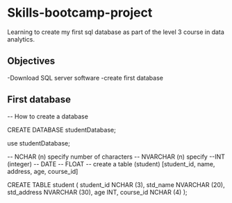 # Skills-bootcamp-project

Learning to create my first sql database as part of the level 3 course in data analytics.

## Objectives

-Download SQL server software
-create first database

## First database


-- How to create a database

CREATE DATABASE studentDatabase;

use studentDatabase;

-- NCHAR (n) specify number of characters
-- NVARCHAR (n) specify 
--INT (integer)
-- DATE 
-- FLOAT 
-- create a table (student) [student_id, name, address, age, course_id]

CREATE TABLE  student (
student_id NCHAR (3), 
std_name NVARCHAR (20),
std_address NVARCHAR (30),
age INT,
course_id NCHAR (4) 
);
